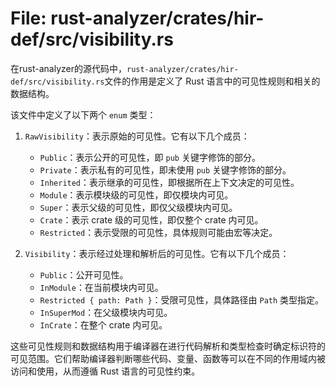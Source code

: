 # File: rust-analyzer/crates/hir-def/src/visibility.rs

在rust-analyzer的源代码中，`rust-analyzer/crates/hir-def/src/visibility.rs`文件的作用是定义了 Rust 语言中的可见性规则和相关的数据结构。

该文件中定义了以下两个 `enum` 类型：

1. `RawVisibility`：表示原始的可见性。它有以下几个成员：
   - `Public`：表示公开的可见性，即 `pub` 关键字修饰的部分。
   - `Private`：表示私有的可见性，即未使用 `pub` 关键字修饰的部分。
   - `Inherited`：表示继承的可见性，即根据所在上下文决定的可见性。
   - `Module`：表示模块级的可见性，即仅模块内可见。
   - `Super`：表示父级的可见性，即仅父级模块内可见。
   - `Crate`：表示 crate 级的可见性，即仅整个 crate 内可见。
   - `Restricted`：表示受限的可见性，具体规则可能由宏等决定。

2. `Visibility`：表示经过处理和解析后的可见性。它有以下几个成员：
   - `Public`：公开可见性。
   - `InModule`：在当前模块内可见。
   - `Restricted { path: Path }`：受限可见性，具体路径由 `Path` 类型指定。
   - `InSuperMod`：在父级模块内可见。
   - `InCrate`：在整个 crate 内可见。

这些可见性规则和数据结构用于编译器在进行代码解析和类型检查时确定标识符的可见范围。它们帮助编译器判断哪些代码、变量、函数等可以在不同的作用域内被访问和使用，从而遵循 Rust 语言的可见性约束。

